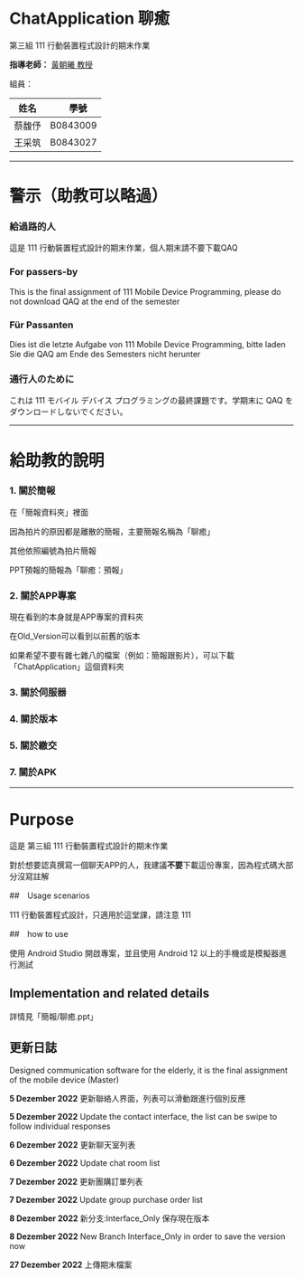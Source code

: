 <!--
 * @Author: TsaiChuWang wtsaichu@gmail.com
 * @Date: 2022-12-05 21:39:09
 * @LastEditors: TsaiChuWang wtsaichu@gmail.com
 * @LastEditTime: 2022-12-08 15:07:47
 * @FilePath: /workspace/E-Android Studio/ChatApplication/README.md
 * @Description: 这是默认设置,请设置`customMade`, 打开koroFileHeader查看配置 进行设置: https://github.com/OBKoro1/koro1FileHeader/wiki/%E9%85%8D%E7%BD%AE
-->
# ChatApplication 聊癒

第三組 111 行動裝置程式設計的期末作業

**指導老師：** [黃朝曦 教授](https://csie.niu.edu.tw/index.php?Plugin=o_niu&Action=o_niutchdetail&niuid=chhuang)

組員：

| 姓名　|　學號　|
| :--: | :--: |
| 蔡馥伃 | B0843009 |
| 王采筑 | B0843027 |


- - -

# 警示（助教可以略過）

### 給過路的人

這是 111 行動裝置程式設計的期末作業，個人期末請不要下載QAQ

### For passers-by

This is the final assignment of 111 Mobile Device Programming, please do not download QAQ at the end of the semester

### Für Passanten

Dies ist die letzte Aufgabe von 111 Mobile Device Programming, bitte laden Sie die QAQ am Ende des Semesters nicht herunter

### 通行人のために

これは 111 モバイル デバイス プログラミングの最終課題です。学期末に QAQ をダウンロードしないでください。

- - -

# 給助教的說明

### 1. 關於簡報

在「簡報資料夾」裡面

因為拍片的原因都是離散的簡報，主要簡報名稱為「聊癒」

其他依照編號為拍片簡報

PPT預報的簡報為「聊癒：預報」

### 2. 關於APP專案

現在看到的本身就是APP專案的資料夾

在Old_Version可以看到以前舊的版本

如果希望不要有雜七雜八的檔案（例如：簡報跟影片），可以下載「ChatApplication」這個資料夾

### 3. 關於伺服器

### 4. 關於版本

### 5. 關於繳交

### 7. 關於APK

- - -

# Purpose

這是 第三組 111 行動裝置程式設計的期末作業

對於想要認真撰寫一個聊天APP的人，我建議**不要**下載這份專案，因為程式碼大部分沒寫註解

##　Usage scenarios

111 行動裝置程式設計，只適用於這堂課，請注意 111

##　how to use

使用 Android Studio 開啟專案，並且使用 Android 12 以上的手機或是模擬器進行測試

## Implementation and related details

詳情見「簡報/聊癒.ppt」


## 更新日誌

Designed communication software for the elderly, it is the final assignment of the mobile device (Master)

**5 Dezember 2022** 更新聯絡人界面，列表可以滑動跟進行個別反應

**5 Dezember 2022** Update the contact interface, the list can be swipe to follow individual responses

**6 Dezember 2022** 更新聊天室列表

**6 Dezember 2022** Update chat room list

**7 Dezember 2022** 更新團購訂單列表

**7 Dezember 2022** Update group purchase order list

**8 Dezember 2022** 新分支:Interface_Only 保存現在版本

**8 Dezember 2022** New Branch Interface_Only in order to save the version now

**27 Dezember 2022** 上傳期末檔案